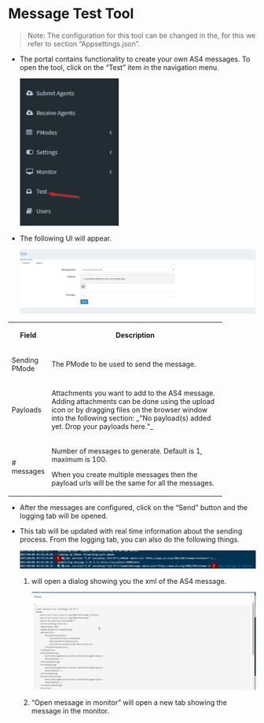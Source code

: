 # Message Test Tool

> Note: The configuration for this tool can be changed in the, for this we refer to section “Appsettings.json”.

- The portal contains functionality to create your own AS4 messages. To open the tool, click on the “Test” item in the navigation menu.

    ![portal-test](portal-test.png)

- The following UI will appear.

    ![test-ui](test-ui.png)

<table class="wrapped relative-table confluenceTable" style="width: 86.4525%;">
    <colgroup>
        <col style="width: 13.6805%;">
        <col style="width: 86.3489%;">
    </colgroup>
    <tbody>
        <tr>
            <th class="confluenceTh">
                <p><strong>Field</strong></p>
            </th>
            <th class="confluenceTh">
                <p><strong>Description</strong></p>
            </th>
        </tr>
        <tr>
            <td class="confluenceTd">
                <p>Sending PMode</p>
            </td>
            <td class="confluenceTd">
                <p>The PMode to be used to send the message.</p>
            </td>
        </tr>
        <tr>
            <td class="confluenceTd">
                <p>Payloads</p>
            </td>
            <td class="confluenceTd">
                <div class="content-wrapper">
                    <p>Attachments you want to add to the AS4 message. Adding attachments can be done using the upload icon or by dragging files on the browser window into the following section: _"No payload(s) added yet. Drop your payloads here."_</p>  
                </div>
            </td>
        </tr>
        <tr>
            <td class="confluenceTd">
                <p># messages</p>
            </td>
            <td class="confluenceTd">
                <p>Number of messages to generate. Default is 1, maximum is 100.</p>
                <p>When you create multiple messages then the payload urls will be the same for all the messages.</p>
            </td>
        </tr>
    </tbody>
</table>
    
- After the messages are configured, click on the “Send” button and the logging tab will be opened.
- This tab will be updated with real time information about the sending process. From the logging tab, you can also do the following things.

    ![logs](logs.png)

    1. will open a dialog showing you the xml of the AS4 message.

        ![pmode-dialog](pmode-dialog.png)

    2. “Open message in monitor” will open a new tab showing the message in the monitor.

